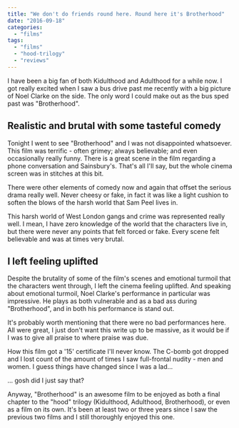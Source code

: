 ```yaml
---
title: "We don't do friends round here. Round here it's Brotherhood"
date: "2016-09-18"
categories: 
  - "films"
tags: 
  - "films"
  - "hood-trilogy"
  - "reviews"
---
```


I have been a big fan of both Kidulthood and Adulthood for a while now. I got really excited when I saw a bus drive past me recently with a big picture of Noel Clarke on the side. The only word I could make out as the bus sped past was "Brotherhood".

## Realistic and brutal with some tasteful comedy

Tonight I went to see "Brotherhood" and I was not disappointed whatsoever. This film was terrific - often grimey; always believable; and even occasionally really funny. There is a great scene in the film regarding a phone conversation and Sainsbury's. That's all I'll say, but the whole cinema screen was in stitches at this bit.

There were other elements of comedy now and again that offset the serious drama really well. Never cheesy or fake, in fact it was like a light cushion to soften the blows of the harsh world that Sam Peel lives in.

This harsh world of West London gangs and crime was represented really well. I mean, I have zero knowledge of the world that the characters live in, but there were never any points that felt forced or fake. Every scene felt believable and was at times very brutal.

## I left feeling uplifted

Despite the brutality of some of the film's scenes and emotional turmoil that the characters went through, I left the cinema feeling uplifted. And speaking about emotional turmoil, Noel Clarke's performance in particular was impressive. He plays as both vulnerable and as a bad ass during "Brotherhood", and in both his performance is stand out.

It's probably worth mentioning that there were no bad performances here. All were great, I just don't want this write up to be massive, as it would be if I was to give all praise to where praise was due.

How this film got a '15' certificate I'll never know. The C-bomb got dropped and I lost count of the amount of times I saw full-frontal nudity - men and women. I guess things have changed since I was a lad...

... gosh did I just say that?

Anyway, "Brotherhood" is an awesome film to be enjoyed as both a final chapter to the "hood" trilogy (Kidulthood, Adulthood, Brotherhood), or even as a film on its own. It's been at least two or three years since I saw the previous two films and I still thoroughly enjoyed this one.
